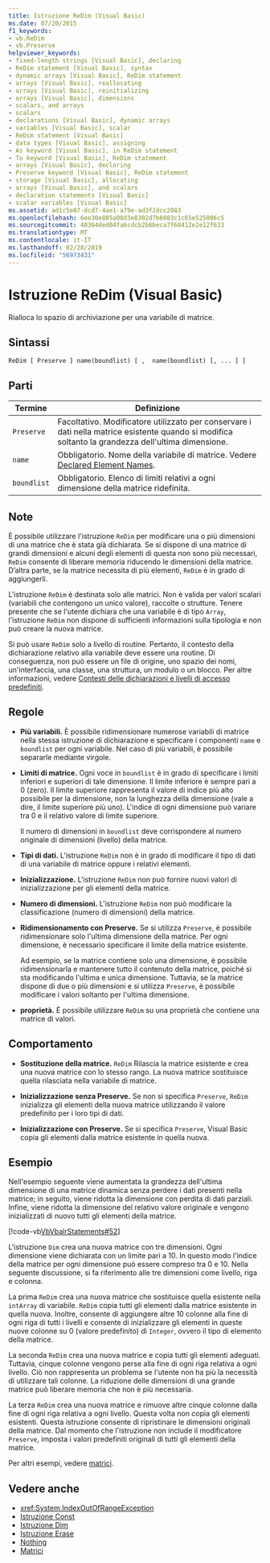 ```yaml
---
title: Istruzione ReDim (Visual Basic)
ms.date: 07/20/2015
f1_keywords:
- vb.ReDim
- vb.Preserve
helpviewer_keywords:
- fixed-length strings [Visual Basic], declaring
- ReDim statement [Visual Basic], syntax
- dynamic arrays [Visual Basic], ReDim statement
- arrays [Visual Basic], reallocating
- arrays [Visual Basic], reinitializing
- arrays [Visual Basic], dimensions
- scalars, and arrays
- scalars
- declarations [Visual Basic], dynamic arrays
- variables [Visual Basic], scalar
- ReDim statement [Visual Basic]
- data types [Visual Basic], assigning
- As keyword [Visual Basic], in ReDim statement
- To keyword [Visual Basic], ReDim statement
- arrays [Visual Basic], declaring
- Preserve keyword [Visual Basic], ReDim statement
- storage [Visual Basic], allocating
- arrays [Visual Basic], and scalars
- declaration statements [Visual Basic]
- scalar variables [Visual Basic]
ms.assetid: ad1c5e07-dcd7-4ae1-a79e-ad3f2dcc2083
ms.openlocfilehash: 6ee30e885a08d3e8302d7b6083c1c65e525006c5
ms.sourcegitcommit: 40364ded04fa6cdcb2b6beca7f68412e2e12f633
ms.translationtype: MT
ms.contentlocale: it-IT
ms.lasthandoff: 02/28/2019
ms.locfileid: "56973431"
---
```

# <a name="redim-statement-visual-basic"></a>Istruzione ReDim (Visual Basic)
Rialloca lo spazio di archiviazione per una variabile di matrice.  
  
## <a name="syntax"></a>Sintassi  
  
```  
ReDim [ Preserve ] name(boundlist) [ ,  name(boundlist) [, ... ] ]  
```  
  
## <a name="parts"></a>Parti  
  
|Termine|Definizione|  
|----------|----------------|  
|`Preserve`|Facoltativo. Modificatore utilizzato per conservare i dati nella matrice esistente quando si modifica soltanto la grandezza dell'ultima dimensione.|  
|`name`|Obbligatorio. Nome della variabile di matrice. Vedere [Declared Element Names](../../../visual-basic/programming-guide/language-features/declared-elements/declared-element-names.md).|  
|`boundlist`|Obbligatorio. Elenco di limiti relativi a ogni dimensione della matrice ridefinita.|  
  
## <a name="remarks"></a>Note  
 È possibile utilizzare l'istruzione `ReDim` per modificare una o più dimensioni di una matrice che è stata già dichiarata. Se si dispone di una matrice di grandi dimensioni e alcuni degli elementi di questa non sono più necessari, `ReDim` consente di liberare memoria riducendo le dimensioni della matrice. D’altra parte, se la matrice necessita di più elementi, `ReDim` è in grado di aggiungerli.  
  
 L'istruzione `ReDim` è destinata solo alle matrici. Non è valida per valori scalari (variabili che contengono un unico valore), raccolte o strutture. Tenere presente che se l'utente dichiara che una variabile è di tipo `Array`, l'istruzione `ReDim` non dispone di sufficienti informazioni sulla tipologia e non può creare la nuova matrice.  
  
 Si può usare `ReDim` solo a livello di routine. Pertanto, il contesto della dichiarazione relativo alla variabile deve essere una routine. Di conseguenza, non può essere un file di origine, uno spazio dei nomi, un'interfaccia, una classe, una struttura, un modulo o un blocco. Per altre informazioni, vedere [Contesti delle dichiarazioni e livelli di accesso predefiniti](../../../visual-basic/language-reference/statements/declaration-contexts-and-default-access-levels.md).  
  
## <a name="rules"></a>Regole  
  
-   **Più variabili.** È possibile ridimensionare numerose variabili di matrice nella stessa istruzione di dichiarazione e specificare i componenti `name` e `boundlist` per ogni variabile. Nel caso di più variabili, è possibile separarle mediante virgole.  
  
-   **Limiti di matrice.** Ogni voce in `boundlist` è in grado di specificare i limiti inferiori e superiori di tale dimensione. Il limite inferiore è sempre pari a 0 (zero). Il limite superiore rappresenta il valore di indice più alto possibile per la dimensione, non la lunghezza della dimensione (vale a dire, il limite superiore più uno). L'indice di ogni dimensione può variare tra 0 e il relativo valore di limite superiore.  
  
     Il numero di dimensioni in `boundlist` deve corrispondere al numero originale di dimensioni (livello) della matrice.  
  
-   **Tipi di dati.** L'istruzione `ReDim` non è in grado di modificare il tipo di dati di una variabile di matrice oppure i relativi elementi.  
  
-   **Inizializzazione.** L'istruzione `ReDim` non può fornire nuovi valori di inizializzazione per gli elementi della matrice.  
  
-   **Numero di dimensioni.** L'istruzione `ReDim` non può modificare la classificazione (numero di dimensioni) della matrice.  
  
-   **Ridimensionamento con Preserve.** Se si utilizza `Preserve`, è possibile ridimensionare solo l'ultima dimensione della matrice. Per ogni dimensione, è necessario specificare il limite della matrice esistente.  
  
     Ad esempio, se la matrice contiene solo una dimensione, è possibile ridimensionarla e mantenere tutto il contenuto della matrice, poiché si sta modificando l'ultima e unica dimensione. Tuttavia, se la matrice dispone di due o più dimensioni e si utilizza `Preserve`, è possibile modificare i valori soltanto per l'ultima dimensione.  
  
-   **proprietà.** È possibile utilizzare `ReDim` su una proprietà che contiene una matrice di valori.  
  
## <a name="behavior"></a>Comportamento  
  
-   **Sostituzione della matrice.** `ReDim` Rilascia la matrice esistente e crea una nuova matrice con lo stesso rango. La nuova matrice sostituisce quella rilasciata nella variabile di matrice.  
  
-   **Inizializzazione senza Preserve.** Se non si specifica `Preserve`, `ReDim` inizializza gli elementi della nuova matrice utilizzando il valore predefinito per i loro tipi di dati.  
  
-   **Inizializzazione con Preserve.** Se si specifica `Preserve`, Visual Basic copia gli elementi dalla matrice esistente in quella nuova.  
  
## <a name="example"></a>Esempio  
 Nell'esempio seguente viene aumentata la grandezza dell'ultima dimensione di una matrice dinamica senza perdere i dati presenti nella matrice; in seguito, viene ridotta la dimensione con perdita di dati parziali. Infine, viene ridotta la dimensione del relativo valore originale e vengono inizializzati di nuovo tutti gli elementi della matrice.  
  
 [!code-vb[VbVbalrStatements#52](~/samples/snippets/visualbasic/VS_Snippets_VBCSharp/VbVbalrStatements/VB/Class1.vb#52)]  
  
 L'istruzione `Dim` crea una nuova matrice con tre dimensioni. Ogni dimensione viene dichiarata con un limite pari a 10. In questo modo l'indice della matrice per ogni dimensione può essere compreso tra 0 e 10. Nella seguente discussione, si fa riferimento alle tre dimensioni come livello, riga e colonna.  
  
 La prima `ReDim` crea una nuova matrice che sostituisce quella esistente nella `intArray` di variabile. `ReDim` copia tutti gli elementi dalla matrice esistente in quella nuova. Inoltre, consente di aggiungere altre 10 colonne alla fine di ogni riga di tutti i livelli e consente di inizializzare gli elementi in queste nuove colonne su 0 (valore predefinito) di `Integer`, ovvero il tipo di elemento della matrice.  
  
 La seconda `ReDim` crea una nuova matrice e copia tutti gli elementi adeguati. Tuttavia, cinque colonne vengono perse alla fine di ogni riga relativa a ogni livello. Ciò non rappresenta un problema se l'utente non ha più la necessità di utilizzare tali colonne. La riduzione delle dimensioni di una grande matrice può liberare memoria che non è più necessaria.  
  
 La terza `ReDim` crea una nuova matrice e rimuove altre cinque colonne dalla fine di ogni riga relativa a ogni livello. Questa volta non copia gli elementi esistenti. Questa istruzione consente di ripristinare le dimensioni originali della matrice. Dal momento che l'istruzione non include il modificatore `Preserve`, imposta i valori predefiniti originali di tutti gli elementi della matrice.  
  
 Per altri esempi, vedere [matrici](../../../visual-basic/programming-guide/language-features/arrays/index.md).  
  
## <a name="see-also"></a>Vedere anche
- <xref:System.IndexOutOfRangeException>
- [Istruzione Const](../../../visual-basic/language-reference/statements/const-statement.md)
- [Istruzione Dim](../../../visual-basic/language-reference/statements/dim-statement.md)
- [Istruzione Erase](../../../visual-basic/language-reference/statements/erase-statement.md)
- [Nothing](../../../visual-basic/language-reference/nothing.md)
- [Matrici](../../../visual-basic/programming-guide/language-features/arrays/index.md)
